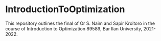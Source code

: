 # IntroductionToOptimization
This repository outlines the final of Or S. Naim and Sapir Kroitoro in the course of Introduction to Optimization 89589, Bar Ilan University, 2021-2022.
